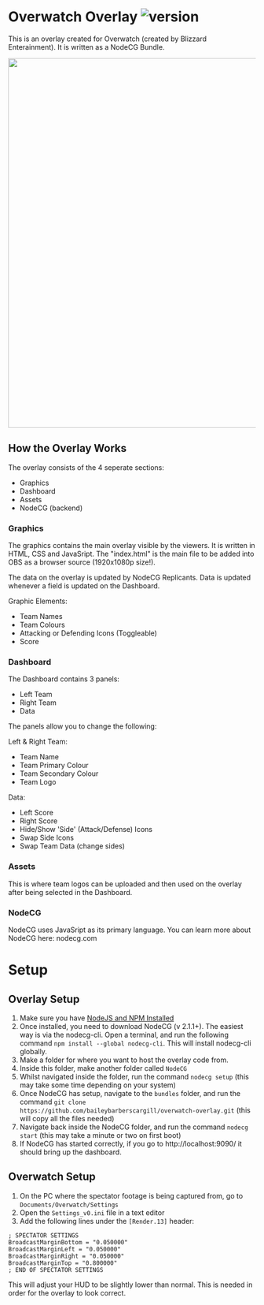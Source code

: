 
# Overwatch Overlay ![version](https://img.shields.io/badge/version-1.0.0-brightgreen)

This is an overlay created for Overwatch (created by Blizzard Enterainment). It is written as a NodeCG Bundle.

<img src="https://imgur.com/s2FPykJ.png" width="750"/>


## How the Overlay Works
The overlay consists of the 4 seperate sections:

- Graphics
- Dashboard
- Assets
- NodeCG (backend)

### Graphics
The graphics contains the main overlay visible by the viewers. It is written in HTML, CSS and JavaSript. The "index.html" is the main file to be added into OBS as a browser source (1920x1080p size!). 

The data on the overlay is updated by NodeCG Replicants. Data is updated whenever a field is updated on the Dashboard.

Graphic Elements:

- Team Names
- Team Colours
- Attacking or Defending Icons (Toggleable)
- Score

### Dashboard
The Dashboard contains 3 panels:

- Left Team
- Right Team
- Data

The panels allow you to change the following:

Left & Right Team:
- Team Name
- Team Primary Colour
- Team Secondary Colour
- Team Logo

Data:
- Left Score
- Right Score
- Hide/Show 'Side' (Attack/Defense) Icons
- Swap Side Icons
- Swap Team Data (change sides)

### Assets
This is where team logos can be uploaded and then used on the overlay after being selected in the Dashboard.

### NodeCG
NodeCG uses JavaSript as its primary language. You can learn more about NodeCG here: nodecg.com

# Setup

## Overlay Setup
1. Make sure you have [NodeJS and NPM Installed](https://nodejs.org/en/download)
2. Once installed, you need to download NodeCG (v 2.1.1+). The easiest way is via the nodecg-cli. Open a terminal, and run the following command `npm install --global nodecg-cli`. This will install nodecg-cli globally.
3. Make a folder for where you want to host the overlay code from.
4. Inside this folder, make another folder called `NodeCG`
5. Whilst navigated inside the folder, run the command `nodecg setup` (this may take some time depending on your system)
6. Once NodeCG has setup, navigate to the `bundles` folder, and run the command `git clone https://github.com/baileybarberscargill/overwatch-overlay.git` (this will copy all the files needed)
7. Navigate back inside the NodeCG folder, and run the command `nodecg start` (this may take a minute or two on first boot)
8. If NodeCG has started correctly, if you go to http://localhost:9090/ it should bring up the dashboard.

## Overwatch Setup
1. On the PC where the spectator footage is being captured from, go to `Documents/Overwatch/Settings`
2. Open the `Settings_v0.ini` file in a text editor
3. Add the following lines under the `[Render.13]` header:
  ```dosini
; SPECTATOR SETTINGS
BroadcastMarginBottom = "0.050000"
BroadcastMarginLeft = "0.050000"
BroadcastMarginRight = "0.050000"
BroadcastMarginTop = "0.800000"
; END OF SPECTATOR SETTINGS
```
This will adjust your HUD to be slightly lower than normal. This is needed in order for the overlay to look correct.
